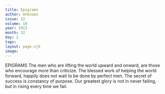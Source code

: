 ```yaml
---
title: Epigrams
author: Unknown
issue: 22
volume: 10
year: 1913
month: 32
day: 2
tags:
layout: page.njk
image:
---
```

EPIGRAMS    The men who are lifting the world upward and onward, are those who encourage more than criticize. The blessed work of helping the world forward, happily does not wait to be done by perfect men. The secret of success is constancy of purpose. Our greatest glory is not in never failing, but in rising every time we fail.
